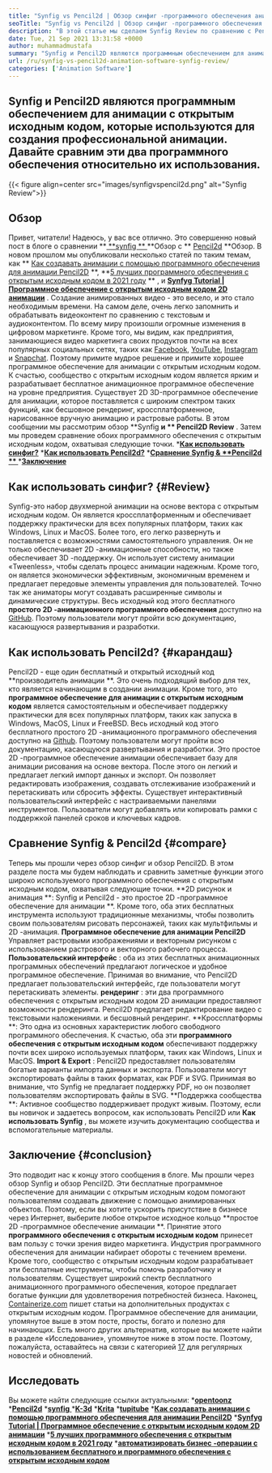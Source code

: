 ```yaml
---
title: "Synfig vs Pencil2d | Обзор синфиг -программного обеспечения анимации" 
seoTitle: "Synfig vs Pencil2d | Обзор синфиг -программного обеспечения анимации" 
description: "В этой статье мы сделаем Synfig Review по сравнению с Pencil2D Review. Оба являются ведущими программным обеспечением для анимации с открытым исходным кодом самостоятельно и богатыми." 
date: Tue, 21 Sep 2021 13:31:58 +0000
author: muhammadmustafa
summary: "Synfig и Pencil2D являются программным обеспечением для анимации с открытым исходным кодом, которые используются для создания профессиональной анимации. Давайте сравним эти два программного обеспечения относительно их использования." 
url: /ru/synfig-vs-pencil2d-animation-software-synfig-review/
categories: ['Animation Software']
---
```


## Synfig и Pencil2D являются программным обеспечением для анимации с открытым исходным кодом, которые используются для создания профессиональной анимации. Давайте сравним эти два программного обеспечения относительно их использования.

{{< figure align=center src="images/synfigvspencil2d.png" alt="Synfig Review">}}


## Обзор
Привет, читатели! Надеюсь, у вас все отлично. Это совершенно новый пост в блоге о сравнении **[ **synfig ** ][1]  **Обзор с **  [Pencil2d][2]  **Обзор. В новом прошлом мы опубликовали несколько статей по таким темам, как **  [Как создавать анимации с помощью программного обеспечения для анимации Pencil2D][3] **,  **[5 лучших программного обеспечения с открытым исходным кодом в 2021 году][4] ** , и  **[Synfyg Tutorial | Программное обеспечение с открытым исходным кодом 2D анимации][5]**  . Создание анимированных видео - это весело, и это стало необходимым времени. На самом деле, очень легко запомнить и обрабатывать видеоконтент по сравнению с текстовым и аудиоконтентом. По всему миру произошли огромные изменения в цифровом маркетинге. Кроме того, мы видим, как предприятия, занимающиеся видео маркетинга своих продуктов почти на всех популярных социальных сетях, таких как [Facebook][6], [YouTube][7], [Instagram][8] и [Snapchat][9].
Поэтому примите мудрое решение и примите хорошее программное обеспечение для анимации с открытым исходным кодом. К счастью, сообщество с открытым исходным кодом является ярким и разрабатывает бесплатное анимационное программное обеспечение на уровне предприятия. Существует 2D 3D-программное обеспечение для анимации, которое поставляется с широким спектром таких функций, как бесшовное рендеринг, кроссплатформенное, нарисованное вручную анимацию и растровые работы. В этом сообщении мы рассмотрим обзор **Synfig  **и **  Pencil2D Review** . Затем мы проведем сравнение обоих программного обеспечения с открытым исходным кодом, охватывая следующие точки.
  ***[Как использовать синфиг?][10]** 
  ***[Как использовать Pencil2d?][11]** 
  ***[Сравнение Synfig &  **Pencil2d ** ][12]** 
  ***[Заключение][13]** 

## **Как использовать синфиг?**    {#Review}
Synfig-это набор двухмерной анимации на основе вектора с открытым исходным кодом. Он является кроссплатформенным и обеспечивает поддержку практически для всех популярных платформ, таких как Windows, Linux и MacOS. Более того, его легко развернуть и поставляется с возможностями самостоятельного управления. Он не только обеспечивает 2D -анимационные способности, но также обеспечивает 3D -поддержку. Он использует систему анимации «Tweenless», чтобы сделать процесс анимации надежным. Кроме того, он является экономически эффективным, экономичным временем и предлагает передовые элементы управления для пользователей. Точно так же аниматоры могут создавать расширенные символы и динамические структуры. Весь исходный код этого бесплатного **простого 2D -анимационного программного обеспечения**  доступно на [GitHub][14]. Поэтому пользователи могут пройти всю документацию, касающуюся развертывания и разработки.

## Как использовать Pencil2d?   {#карандаш}
Pencil2D - еще один бесплатный и открытый исходный код **производитель анимации **. Это очень подходящий выбор для тех, кто является начинающим в создании анимации. Кроме того, это  **программное обеспечение для анимации с открытым исходным кодом**   является самостоятельным и обеспечивает поддержку практически для всех популярных платформ, таких как запуска в Windows, MacOS, Linux и FreeBSD. Весь исходный код этого бесплатного простого 2D -анимационного программного обеспечения доступно на [Github][15]. Поэтому пользователи могут пройти всю документацию, касающуюся развертывания и разработки. Это простое 2D -программное обеспечение анимации обеспечивает базу для анимации рисования на основе вектора. После этого он легкий и предлагает легкий импорт данных и экспорт. Он позволяет редактировать изображения, создавать отслеживание изображений и перетаскивать или сбросить эффекты. Существует интерактивный пользовательский интерфейс с настраиваемыми панелями инструментов. Пользователи могут добавлять или копировать рамки с поддержкой панелей сроков и ключевых кадров.

## Сравнение Synfig & Pencil2d   {#compare}
Теперь мы прошли через обзор синфиг и обзор Pencil2D. В этом разделе поста мы будем наблюдать и сравнить заметные функции этого широко используемого программного обеспечения с открытым исходным кодом, охватывая следующие точки.
**2D рисунок и анимация **: Synfig и Pencil2d - это простое 2D -программное обеспечение для анимации **. Кроме того, оба этих бесплатных инструмента используют традиционные механизмы, чтобы позволить своим пользователям рисовать персонажей, таких как мультфильмы и 2D -анимация.  **Программное обеспечение для анимации Pencil2D**   Управляет растровыми изображениями и векторным рисунком с использованием растрового и векторного рабочего процесса.
**Пользовательский интерфейс** : оба из этих бесплатных анимационных программных обеспечений предлагают логическое и удобное программное обеспечение. Принимая во внимание, что Pencil2D предлагает пользовательский интерфейс, где пользователи могут перетаскивать элементы.
**рендеринг** : эти два программного обеспечения с открытым исходным кодом 2D анимации предоставляют возможности рендеринга. Pencil2D предлагает редактирование видео с текстовыми наложениями. и бесшовный рендеринг.
**Кроссплатформы **: Это одна из основных характеристик любого свободного программного обеспечения. К счастью, оба эти  **программного обеспечения с открытым исходным кодом**   обеспечивают поддержку почти всех широко используемых платформ, таких как Windows, Linux и MacOS.
**Import & Export** : Pencil2D предоставляет пользователям богатые варианты импорта данных и экспорта. Пользователи могут экспортировать файлы в таких форматах, как PDF и SVG. Принимая во внимание, что Synfig не предлагает поддержку PDF, но он позволяет пользователям экспортировать файлы в SVG.
**Поддержка сообщества **: Активное сообщество поддерживает продукт живым. Поэтому, если вы новичок и задаетесь вопросом, как использовать Pencil2D или  **Как использовать Synfig**  , вы можете изучить документацию сообщества и вспомогательные материалы.

## Заключение   {#conclusion}
Это подводит нас к концу этого сообщения в блоге. Мы прошли через обзор Synfig и обзор Pencil2D. Эти бесплатные программное обеспечение для анимации с открытым исходным кодом помогают пользователям создавать движение с помощью анимированных объектов. Поэтому, если вы хотите ускорить присутствие в бизнесе через Интернет, выберите любое открытое исходное кольцо **простое 2D -программное обеспечение анимации **. Принятие этого  **программного обеспечения с открытым исходным кодом**   принесет вам пользу с точки зрения видео маркетинга. Индустрия программного обеспечения для анимации набирает обороты с течением времени. Кроме того, сообщество с открытым исходным кодом разрабатывает эти бесплатные инструменты, чтобы помочь разработчику и пользователям. Существует широкий спектр бесплатного анимационного программного обеспечения, которое предлагает богатые функции для удовлетворения потребностей бизнеса.
Наконец, [Containerize.com][16] пишет статьи на дополнительных продуктах с открытым исходным кодом. Программное обеспечение для анимации, упомянутое выше в этом посте, просты, богато и полезно для начинающих. Есть много других альтернатив, которые вы можете найти в разделе «Исследование», упомянутое ниже в этом посте. Поэтому, пожалуйста, оставайтесь на связи с категорией [17][17] для регулярных новостей и обновлений.

## Исследовать
Вы можете найти следующие ссылки актуальными:
  *[**opentoonz** ][18]
  ***[Pencil2d][2]** 
  *[**synfig** ][1]
  ***[K-3d][19]** 
  ***[Krita][20]** 
  ***[tupitube][21]** 
  ***[Как создавать анимации с помощью программного обеспечения для анимации Pencil2D][3]** 
  ***[Synfyg Tutorial | Программное обеспечение с открытым исходным кодом 2D анимации][5]** 
  ***[5 лучших программного обеспечения с открытым исходным кодом в 2021 году][4]** 
  ***[автоматизировать бизнес -операции с использованием бесплатного и программного обеспечения с открытым исходным кодом][22]** 

  
[1]: https://products.containerize.com/animation-software/synfig/
[2]: https://products.containerize.com/animation-software/pencil2d/
[3]: https://blog.containerize.com/animation-software/how-to-create-animations-with-pencil2d-animation-software/
[4]: https://blog.containerize.com/animation-software/top-5-open-source-animation-software-in-2021/
[5]: https://blog.containerize.com/animation-software/synfig-tutorial-an-open-source-2d-animation-software/
[6]: https://www.facebook.com/
[7]: https://www.youtube.com/
[8]: http://instagram.com/
[9]: https://www.snapchat.com/
[10]: #review
[11]: #pencil
[12]: #compare
[13]: #Conclusion
[14]: https://github.com/synfig/synfig
[15]: https://github.com/pencil2d/pencil
[16]: https://www.containerize.com/
[17]: https://products.containerize.com/animation-software/
[18]: https://products.containerize.com/animation-software/opentoonz/
[19]: https://products.containerize.com/animation-software/k3d/
[20]: https://products.containerize.com/animation-software/krita/
[21]: https://products.containerize.com/animation-software/tupitube/
[22]: https://blog.containerize.com/blogging/automate-business-operations-using-open-source-software/
